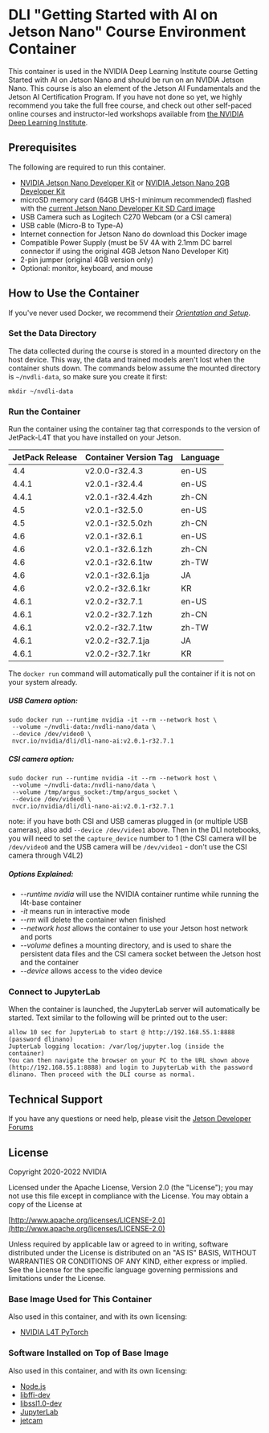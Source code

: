 # DLI "Getting Started with AI on Jetson Nano" Course Environment Container

This container is used in the NVIDIA Deep Learning Institute course Getting Started with AI on Jetson Nano and should be run on an NVIDIA Jetson Nano. This course is also an element of the Jetson AI Fundamentals and the Jetson AI Certification Program. If you have not done so yet, we highly recommend you take the full free course, and check out other self-paced online courses and instructor-led workshops available from [the NVIDIA Deep Learning Institute](https://www.nvidia.com/en-us/deep-learning-ai/education/).

## Prerequisites

The following are required to run this container.

* [NVIDIA Jetson Nano Developer Kit](https://developer.nvidia.com/embedded/jetson-nano-developer-kit) or [NVIDIA Jetson Nano 2GB Developer Kit](https://developer.nvidia.com/embedded/jetson-nano-2gb-developer-kit)
* microSD memory card (64GB UHS-I minimum recommended) flashed with the [current Jetson Nano Developer Kit SD Card image](https://developer.nvidia.com/embedded/jetpack#install)
* USB Camera such as Logitech C270 Webcam (or a CSI camera)
* USB cable (Micro-B to Type-A)
* Internet connection for Jetson Nano do download this Docker image
* Compatible Power Supply (must be 5V 4A with 2.1mm DC barrel connector if using the original 4GB Jetson Nano Developer Kit)
* 2-pin jumper (original 4GB version only)
* Optional: monitor, keyboard, and mouse

## How to Use the Container
If you've never used Docker, we recommend their _[Orientation and Setup](https://docs.docker.com/get-started/)_.

### Set the Data Directory
The data collected during the course is stored in a mounted directory on the host device. This way, the data and trained models aren't lost when the container shuts down. The commands below assume the mounted directory is `~/nvdli-data`, so make sure you create it first:

```shell
mkdir ~/nvdli-data
```

### Run the Container
Run the container using the container tag that corresponds to the version of JetPack-L4T that you have installed on your Jetson. 

| JetPack Release | Container Version Tag | Language
|-------|------------------|------- 
| 4.4 | v2.0.0-r32.4.3 | en-US
| 4.4.1 | v2.0.1-r32.4.4 | en-US
| 4.4.1 | v2.0.1-r32.4.4zh | zh-CN
| 4.5 | v2.0.1-r32.5.0 | en-US
| 4.5 | v2.0.1-r32.5.0zh | zh-CN
| 4.6 | v2.0.1-r32.6.1 | en-US
| 4.6 | v2.0.1-r32.6.1zh | zh-CN
| 4.6 | v2.0.1-r32.6.1tw | zh-TW
| 4.6 | v2.0.1-r32.6.1ja | JA
| 4.6 | v2.0.2-r32.6.1kr | KR
| 4.6.1 | v2.0.2-r32.7.1 | en-US
| 4.6.1 | v2.0.2-r32.7.1zh | zh-CN
| 4.6.1 | v2.0.2-r32.7.1tw | zh-TW
| 4.6.1 | v2.0.2-r32.7.1ja | JA
| 4.6.1 | v2.0.2-r32.7.1kr | KR

The `docker run` command will automatically pull the container if it is not on your system already.

##### USB Camera option:

```
sudo docker run --runtime nvidia -it --rm --network host \
 --volume ~/nvdli-data:/nvdli-nano/data \
 --device /dev/video0 \ 
 nvcr.io/nvidia/dli/dli-nano-ai:v2.0.1-r32.7.1
```

##### CSI camera option:

```
sudo docker run --runtime nvidia -it --rm --network host \
 --volume ~/nvdli-data:/nvdli-nano/data \
 --volume /tmp/argus_socket:/tmp/argus_socket \
 --device /dev/video0 \ 
 nvcr.io/nvidia/dli/dli-nano-ai:v2.0.1-r32.7.1
```

note: if you have both CSI and USB cameras plugged in (or multiple USB cameras), also add `--device /dev/video1` above. Then in the DLI notebooks, you will need to set the `capture_device` number to 1 (the CSI camera will be `/dev/video0` and the USB camera will be `/dev/video1` - don't use the CSI camera through V4L2)

##### Options Explained:
* *--runtime nvidia* will use the NVIDIA container runtime while running the l4t-base container
* *-it* means run in interactive mode
* *--rm* will delete the container when finished
* *--network host* allows the container to use your Jetson host network and ports
* *--volume* defines a mounting directory, and is used to share the persistent data files and the CSI camera socket between the Jetson host and the container
* *--device* allows access to the video device


### Connect to JupyterLab
When the container is launched, the JupyterLab server will automatically be started. Text similar to the following will be printed out to the user:

```
allow 10 sec for JupyterLab to start @ http://192.168.55.1:8888 (password dlinano)
JupterLab logging location: /var/log/jupyter.log (inside the container)
You can then navigate the browser on your PC to the URL shown above (http://192.168.55.1:8888) and login to JupyterLab with the password dlinano. Then proceed with the DLI course as normal.
```

## Technical Support

If you have any questions or need help, please visit the [Jetson Developer Forums](https://forums.developer.nvidia.com/c/agx-autonomous-machines/jetson-embedded-systems/70)

## License

Copyright 2020-2022 NVIDIA

Licensed under the Apache License, Version 2.0 (the "License");
you may not use this file except in compliance with the License.
You may obtain a copy of the License at

[http://www.apache.org/licenses/LICENSE-2.0](http://www.apache.org/licenses/LICENSE-2.0)

Unless required by applicable law or agreed to in writing, software
distributed under the License is distributed on an "AS IS" BASIS,
WITHOUT WARRANTIES OR CONDITIONS OF ANY KIND, either express or implied.
See the License for the specific language governing permissions and
limitations under the License.

### Base Image Used for This Container

Also used in this container, and with its own licensing:

* [NVIDIA L4T PyTorch](https://ngc.nvidia.com/catalog/containers/nvidia:l4t-pytorch)

### Software Installed on Top of Base Image

Also used in this container, and with its own licensing:

* [Node.js](https://nodejs.org/en/)
* [libffi-dev](https://packages.debian.org/jessie/libffi-dev)
* [libssl1.0-dev](https://packages.debian.org/stretch/libssl1.0-dev)
* [JupyterLab](https://jupyterlab.readthedocs.io/en/stable/)
* [jetcam](https://github.com/NVIDIA-AI-IOT/jetcam)